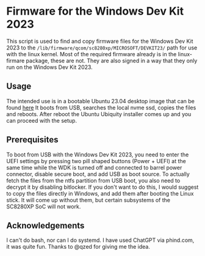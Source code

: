 # Firmware for the Windows Dev Kit 2023

This script is used to find and copy firmware files for the Windows Dev Kit 2023 to the ```/lib/firmware/qcom/sc8280xp/MICROSOFT/DEVKIT23/``` path for use with the linux kernel. Most of the required firmware already is in the linux-firmare package, these are not. They are also signed in a way that they only run on the Windows Dev Kit 2023.

## Usage

The intended use is in a bootable Ubuntu 23.04 desktop image that can be found [here](https://drive.google.com/drive/folders/1sc_CpqOMTJNljfvRyLG-xdwB0yduje_O?usp=sharing) It boots from USB, searches the local nvme ssd, copies the files and reboots. After reboot the Ubuntu Ubiquity installer comes up and you can proceed with the setup.

## Prerequisites

To boot from USB with the Windows Dev Kit 2023, you need to enter the UEFI settings by pressing two pill shaped buttons (Power + UEFI) at the same time while the WDK is turned off and connected to barrel power connector, disable secure boot, and add USB as boot source. To actually fetch the files from the ntfs partition from USB boot, you also need to decrypt it by disabling bitlocker. If you don't want to do this, I would suggest to copy the files directly in Windows, and add them after booting the Linux stick. It will come up without them, but certain subsystems of the SC8280XP SoC will not work. 

## Acknowledgements

I can't do bash, nor can I do systemd. I have used ChatGPT via phind.com, it was quite fun. Thanks to @qzed for giving me the idea. 
